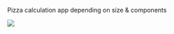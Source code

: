 Pizza calculation app depending on size & components

![](https://github.com/Wolfram-180/pizza_order/blob/master/Screenshot_2.jpg?raw=true)
